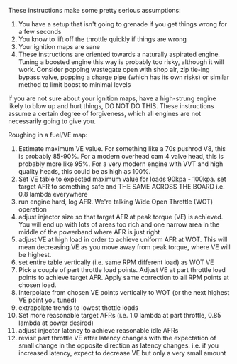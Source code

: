 These instructions make some pretty serious assumptions:
1. You have a setup that isn't going to grenade if you get things wrong for a few seconds
2. You know to lift off the throttle quickly if things are wrong
3. Your ignition maps are sane
4. These instructions are oriented towards a naturally aspirated engine.  Tuning a boosted engine this way is probably too risky, although it will work.  Consider popping wastegate open with shop air, zip tie-ing bypass valve, popping a charge pipe (which has its own risks) or similar method to limit boost to minimal levels

  If you are not sure about your ignition maps, have a high-strung engine likely to blow up and hurt things, DO NOT DO THIS.  These instructions assume a certain degree of forgiveness, which all engines are not necessarily going to give you.

Roughing in a fuel/VE map:
1. Estimate maximum VE value.  For something like a 70s pushrod V8, this is probably 85-90%.  For a modern overhead cam 4 valve head, this is probably more like 95%.  For a very modern engine with VVT and high quality heads, this could be as high as 100%.
2. Set VE table to expected maximum value for loads 90kpa - 100kpa.  set target AFR to something safe and THE SAME ACROSS THE BOARD i.e. 0.8 lambda everywhere
3. run engine hard, log AFR.  We're talking Wide Open Throttle (WOT) operation
4. adjust injector size so that target AFR at peak torque (VE) is achieved.  You will end up with lots of areas too rich and one narrow area in the middle of the powerband where AFR is just right
5. adjust VE at high load in order to achieve uniform AFR at WOT.  This will mean decreasing VE as you move away from peak torque, where VE will be highest.
6. set entire table vertically (i.e. same RPM different load) as WOT VE
7. Pick a couple of part throttle load points.  Adjust VE at part throttle load points to achieve target AFR.  Apply same correction to all RPM points at chosen load.
8. Interpolate from chosen VE points vertically to WOT (or the next highest VE point you tuned)
9. extrapolate trends to lowest thottle loads
10. Set more reasonable target AFRs (i.e. 1.0 lambda at part throttle, 0.85 lambda at power desired)
11. adjust injector latency to achieve reasonable idle AFRs
12. revisit part throttle VE after latency changes with the expectation of small change in the opposite direction as latency changes.  i.e. if you increased latency, expect to decrease VE but only a very small amount
